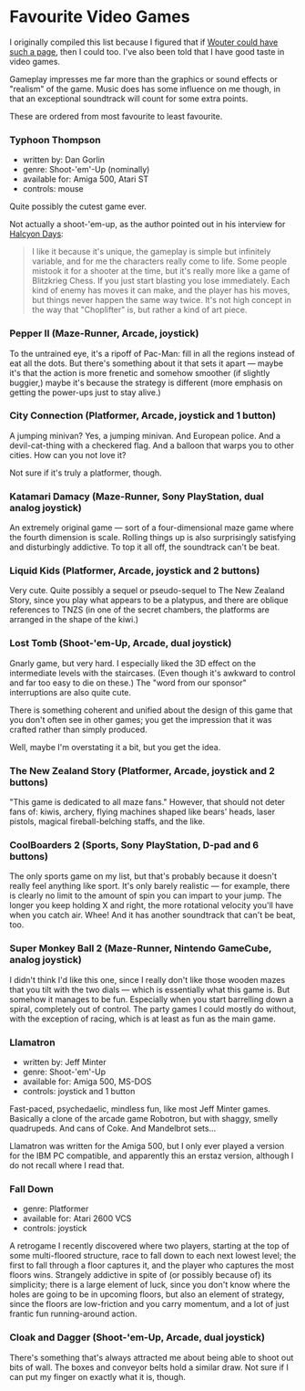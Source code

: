 Favourite Video Games
=====================

I originally compiled this list because I figured that if
[Wouter could have such a page](http://strlen.com/rants/fav_games.html),
then I could too.  I've also been told that I have good taste in video games.

Gameplay impresses me far more than the graphics or sound
effects or "realism" of the game.   Music does has some influence
on me though, in that an exceptional soundtrack will count for some
extra points.

These are ordered from most favourite to least favourite.

### Typhoon Thompson

*   written by: Dan Gorlin
*   genre: Shoot-'em'-Up (nominally)
*   available for: Amiga 500, Atari ST
*   controls: mouse

Quite possibly the cutest game ever.

Not actually a shoot-'em-up, as the author pointed out in his interview for
[Halcyon Days](http://www.dadgum.com/halcyon/BOOK/GORLIN.HTM):

> I like it because it's unique, the gameplay is simple but infinitely
> variable, and for me the characters really come to life. Some people
> mistook it for a shooter at the time, but it's really more like a game
> of Blitzkrieg Chess. If you just start blasting you lose immediately.
> Each kind of enemy has moves it can make, and the player has his moves,
> but things never happen the same way twice. It's not high concept in
> the way that "Choplifter" is, but rather a kind of art piece.

### Pepper II (Maze-Runner, Arcade, joystick)

To the untrained eye, it's a ripoff of Pac-Man: fill in all the regions
instead of eat all the dots. But there's something about it that sets it
apart — maybe it's that the action is more frenetic and somehow smoother
(if slightly buggier,) maybe it's because the strategy is different
(more emphasis on getting the power-ups just to stay alive.)

### City Connection (Platformer, Arcade, joystick and 1 button)

A jumping minivan? Yes, a jumping minivan. And European police. And a
devil-cat-thing with a checkered flag. And a balloon that warps you to
other cities. How can you not love it?

Not sure if it's truly a platformer, though.

### Katamari Damacy (Maze-Runner, Sony PlayStation, dual analog joystick)

An extremely original game — sort of a four-dimensional maze game where the
fourth dimension is scale. Rolling things up is also surprisingly satisfying
and disturbingly addictive. To top it all off, the soundtrack can't be beat.

### Liquid Kids (Platformer, Arcade, joystick and 2 buttons)

Very cute. Quite possibly a sequel or pseudo-sequel to The New Zealand Story,
since you play what appears to be a platypus, and there are oblique references
to TNZS (in one of the secret chambers, the platforms are arranged in the
shape of the kiwi.)

### Lost Tomb (Shoot-'em-Up, Arcade, dual joystick)

Gnarly game, but very hard. I especially liked the 3D effect on the
intermediate levels with the staircases. (Even though it's awkward to control
and far too easy to die on these.) The "word from our sponsor" interruptions
are also quite cute.

There is something coherent and unified about the design of this game that
you don't often see in other games; you get the impression that it was crafted
rather than simply produced.

Well, maybe I'm overstating it a bit, but you get the idea.

### The New Zealand Story (Platformer, Arcade, joystick and 2 buttons)

"This game is dedicated to all maze fans." However, that should not deter
fans of: kiwis, archery, flying machines shaped like bears' heads, laser
pistols, magical fireball-belching staffs, and the like.

### CoolBoarders 2 (Sports, Sony PlayStation, D-pad and 6 buttons)

The only sports game on my list, but that's probably because it doesn't
really feel anything like sport. It's only barely realistic — for example,
there is clearly no limit to the amount of spin you can impart to your
jump. The longer you keep holding X and right, the more rotational velocity
you'll have when you catch air. Whee! And it has another soundtrack that
can't be beat, too.

### Super Monkey Ball 2 (Maze-Runner, Nintendo GameCube, analog joystick)

I didn't think I'd like this one, since I really don't like those wooden
mazes that you tilt with the two dials — which is essentially what this
game is. But somehow it manages to be fun. Especially when you start
barrelling down a spiral, completely out of control. The party games I could
mostly do without, with the exception of racing, which is at least as fun
as the main game.

### Llamatron

*   written by: Jeff Minter
*   genre: Shoot-'em'-Up
*   available for: Amiga 500, MS-DOS
*   controls: joystick and 1 button

Fast-paced, psychedaelic, mindless fun, like most Jeff Minter games.
Basically a clone of the arcade game Robotron, but with shaggy, smelly
quadrupeds. And cans of Coke. And Mandelbrot sets...

Llamatron was written for the Amiga 500, but I only ever played a version
for the IBM PC compatible, and apparently this an erstaz version, although
I do not recall where I read that.

### Fall Down

*   genre: Platformer
*   available for: Atari 2600 VCS
*   controls: joystick

A retrogame I recently discovered where two players, starting at the top of
some multi-floored structure, race to fall down to each next lowest level;
the first to fall through a floor captures it, and the player who captures
the most floors wins. Strangely addictive in spite of (or possibly because
of) its simplicity; there is a large element of luck, since you don't know
where the holes are going to be in upcoming floors, but also an element of
strategy, since the floors are low-friction and you carry momentum, and a
lot of just frantic fun running-around action.

### Cloak and Dagger (Shoot-'em-Up, Arcade, dual joystick)

There's something that's always attracted me about being able to shoot out
bits of wall. The boxes and conveyor belts hold a similar draw. Not sure if
I can put my finger on exactly what it is, though.
